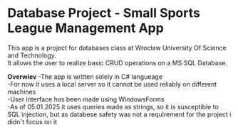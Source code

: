 # Database Project - Small Sports League Management App

This app is a project for databases class at Wrocław University Of Science and Technology.  
It allows the user to realize basic CRUD operations on a MS SQL Database.  

**Overwiev**
  -The app is written solely in C# langueage  
  -For now it uses a local server so it cannot be used reliably on different machines  
  -User interface has been made using WindowsForms  
  -As of 05.01.2025 it uses queries made as strings, so it is susceptible to SQL injection, but as databese safety was not a requirement for the project i didn`t focus on it  
 
